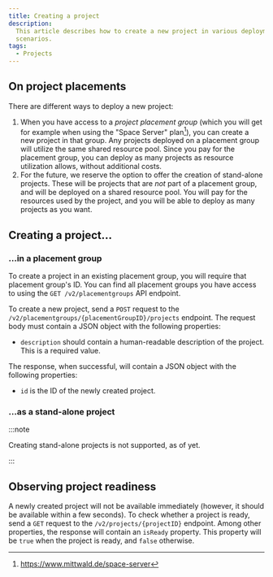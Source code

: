 ```yaml
---
title: Creating a project
description:
  This article describes how to create a new project in various deployment
  scenarios.
tags:
  - Projects
---
```


## On project placements

There are different ways to deploy a new project:

1. When you have access to a _project placement group_ (which you will get for
   example when using the "Space Server" plan[^1]), you can create a new project
   in that group. Any projects deployed on a placement group will utilize the
   same shared resource pool. Since you pay for the placement group, you can
   deploy as many projects as resource utilization allows, without additional
   costs.
2. For the future, we reserve the option to offer the creation of stand-alone
   projects. These will be projects that are _not_ part of a placement group,
   and will be deployed on a shared resource pool. You will pay for the
   resources used by the project, and you will be able to deploy as many
   projects as you want.

## Creating a project...

### ...in a placement group

To create a project in an existing placement group, you will require that
placement group's ID. You can find all placement groups you have access to using
the `GET /v2/placementgroups` API endpoint.

To create a new project, send a `POST` request to the
`/v2/placementgroups/{placementGroupID}/projects` endpoint. The request body
must contain a JSON object with the following properties:

- `description` should contain a human-readable description of the project. This
  is a required value.

The response, when successful, will contain a JSON object with the following
properties:

- `id` is the ID of the newly created project.

### ...as a stand-alone project

:::note

Creating stand-alone projects is not supported, as of yet.

:::

## Observing project readiness

A newly created project will not be available immediately (however, it should be
available within a few seconds). To check whether a project is ready, send a
`GET` request to the `/v2/projects/{projectID}` endpoint. Among other
properties, the response will contain an `isReady` property. This property will
be `true` when the project is ready, and `false` otherwise.

[^1]: https://www.mittwald.de/space-server
